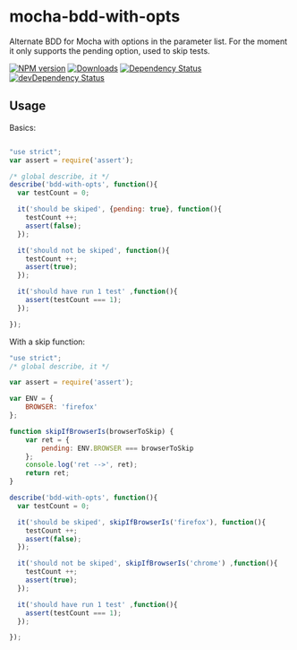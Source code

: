# mocha-bdd-with-opts

Alternate BDD for Mocha with options in the parameter list. For the moment
it only supports the pending option, used to skip tests.

[![NPM version](http://img.shields.io/npm/v/bdd-with-opts.svg)](https://npmjs.org/package/bdd-with-opts) 
[![Downloads](http://img.shields.io/npm/dm/bdd-with-opts.svg)](https://npmjs.org/package/bdd-with-opts)
[![Dependency Status](https://david-dm.org/sebv/bdd-with-opts.svg)](https://david-dm.org/sebv/bdd-with-opts)
[![devDependency Status](https://david-dm.org/sebv/bdd-with-opts/dev-status.svg)](https://david-dm.org/sebv/bdd-with-opts#info=devDependencies)

## Usage

Basics:

```js

"use strict";
var assert = require('assert');

/* global describe, it */
describe('bdd-with-opts', function(){
  var testCount = 0;

  it('should be skiped', {pending: true}, function(){
    testCount ++;
    assert(false);
  });

  it('should not be skiped', function(){
    testCount ++;
    assert(true);
  });

  it('should have run 1 test' ,function(){
    assert(testCount === 1);
  });

});

```

With a skip function:

```js
"use strict";
/* global describe, it */

var assert = require('assert');

var ENV = {
    BROWSER: 'firefox'
};

function skipIfBrowserIs(browserToSkip) {
    var ret = {
        pending: ENV.BROWSER === browserToSkip
    };
    console.log('ret -->', ret);
    return ret;
}

describe('bdd-with-opts', function(){
  var testCount = 0; 

  it('should be skiped', skipIfBrowserIs('firefox'), function(){
    testCount ++;
    assert(false);
  });

  it('should not be skiped', skipIfBrowserIs('chrome') ,function(){
    testCount ++;
    assert(true);
  });

  it('should have run 1 test' ,function(){
    assert(testCount === 1);
  });

});

```

